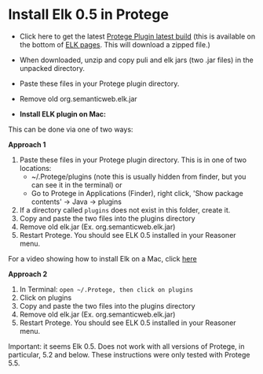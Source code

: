# Install Elk 0.5 in Protege

- Click here to get the latest [Protege Plugin latest build](https://oss.sonatype.org/service/local/artifact/maven/content?r=snapshots&g=org.semanticweb.elk&a=elk-distribution-protege&e=zip&v=LATEST) (this is available on the bottom of [ELK pages](https://github.com/liveontologies/elk-reasoner/wiki/GettingElk). This will download a zipped file.)

- When downloaded, unzip and copy puli and elk jars (two .jar files) in the unpacked directory.
-  Paste these files in your Protege plugin directory.
-  Remove old org.semanticweb.elk.jar

- **Install ELK plugin on Mac:**

This can be done via one of two ways:

**Approach 1**

1. Paste these files in your Protege plugin directory. This is in one of two locations:
    - ~/.Protege/plugins (note this is usually hidden from finder, but you can see it in the terminal) or
    - Go to Protege in Applications (Finder), right click, 'Show package contents' -> Java -> plugins
2. If a directory called `plugins` does not exist in this folder, create it.
3. Copy and paste the two files into the plugins directory
4. Remove old elk.jar (Ex. org.semanticweb.elk.jar)
5. Restart Protege. You should see ELK 0.5 installed in your Reasoner menu. 

For a video showing how to install Elk on a Mac, click [here](https://www.dropbox.com/s/n3td2n48xmwd3mj/Install_ELK_0.5.mov?dl=0)   

**Approach 2**

1. In Terminal:
    `open ~/.Protege, then click on plugins`
2. Click on plugins
3. Copy and paste the two files into the plugins directory
4. Remove old elk.jar (Ex. org.semanticweb.elk.jar)
5. Restart Protege. You should see ELK 0.5 installed in your Reasoner menu. 
    
Important: it seems Elk 0.5. Does not work with all versions of Protege, in particular, 5.2 and below. These instructions were only tested with Protege 5.5.
